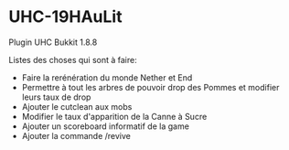 # UHC-19HAuLit
Plugin UHC Bukkit 1.8.8

Listes des choses qui sont à faire:
- Faire la rerénération du monde Nether et End
- Permettre à tout les arbres de pouvoir drop des Pommes et modifier leurs taux de drop
- Ajouter le cutclean aux mobs
- Modifier le taux d'apparition de la Canne à Sucre
- Ajouter un scoreboard informatif de la game
- Ajouter la commande /revive
